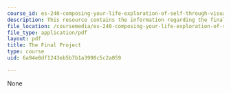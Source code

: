 ```yaml
---
course_id: es-240-composing-your-life-exploration-of-self-through-visual-arts-and-writing-spring-2006
description: This resource contains the information regarding the final project.
file_location: /coursemedia/es-240-composing-your-life-exploration-of-self-through-visual-arts-and-writing-spring-2006/6a94e8df1243eb5b7b1a3998c5c2a059_MITES_240S06_blurb_for_ocw.pdf
file_type: application/pdf
layout: pdf
title: The Final Project
type: course
uid: 6a94e8df1243eb5b7b1a3998c5c2a059

---
```

None